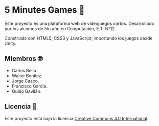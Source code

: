 
# 5 Minutes Games 👾
Este proyecto es una plataforma web de videojuegos cortos. Desarrollado por los alumnos de 5to año en Computación, E.T. N°12.

Construida con HTML5, CSS3 y JavaScript, importando los juegos desde Unity.

## Miembros 🤓
- Carlos Bello.
- Walter Benitez.
- Jorge Casco.
- Francisco García.
- Guido Gavilán.

## Licencia 📜


Este proyecto está bajo la licencia [Creative Commons 4.0 International](https://creativecommons.org/licenses/by/4.0/).
